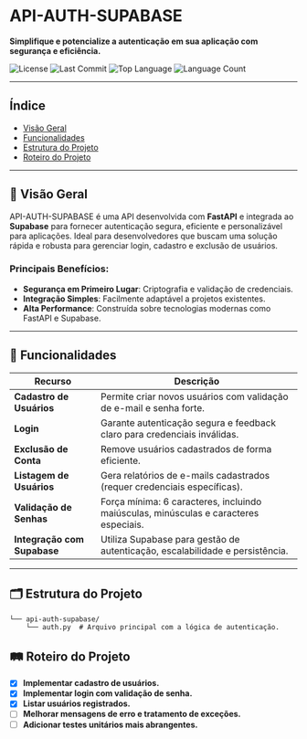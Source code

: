 # API-AUTH-SUPABASE

**Simplifique e potencialize a autenticação em sua aplicação com segurança e eficiência.**

![License](https://img.shields.io/github/license/mayalajesus/api-auth-supabase?style=default&logo=opensourceinitiative&logoColor=white&color=0080ff)
![Last Commit](https://img.shields.io/github/last-commit/mayalajesus/api-auth-supabase?style=default&logo=git&logoColor=white&color=0080ff)
![Top Language](https://img.shields.io/github/languages/top/mayalajesus/api-auth-supabase?style=default&color=0080ff)
![Language Count](https://img.shields.io/github/languages/count/mayalajesus/api-auth-supabase?style=default&color=0080ff)

---

## Índice

- [Visão Geral](#visão-geral)
- [Funcionalidades](#funcionalidades)
- [Estrutura do Projeto](#estrutura-do-projeto)
- [Roteiro do Projeto](#roteiro-do-projeto)
---

## 🎯 Visão Geral

API-AUTH-SUPABASE é uma API desenvolvida com **FastAPI** e integrada ao **Supabase** para fornecer autenticação segura, eficiente e personalizável para aplicações. Ideal para desenvolvedores que buscam uma solução rápida e robusta para gerenciar login, cadastro e exclusão de usuários.

### Principais Benefícios:
- **Segurança em Primeiro Lugar**: Criptografia e validação de credenciais.
- **Integração Simples**: Facilmente adaptável a projetos existentes.
- **Alta Performance**: Construída sobre tecnologias modernas como FastAPI e Supabase.

---

## 🚀 Funcionalidades

| Recurso          | Descrição                                                                                         |
| ----------------- | ------------------------------------------------------------------------------------------------ |
| **Cadastro de Usuários** | Permite criar novos usuários com validação de e-mail e senha forte.                         |
| **Login**          | Garante autenticação segura e feedback claro para credenciais inválidas.                         |
| **Exclusão de Conta** | Remove usuários cadastrados de forma eficiente.                                                |
| **Listagem de Usuários** | Gera relatórios de e-mails cadastrados (requer credenciais específicas).                     |
| **Validação de Senhas** | Força mínima: 6 caracteres, incluindo maiúsculas, minúsculas e caracteres especiais.          |
| **Integração com Supabase** | Utiliza Supabase para gestão de autenticação, escalabilidade e persistência.             |

---

## 🗂️ Estrutura do Projeto

```plaintext
└── api-auth-supabase/
    └── auth.py  # Arquivo principal com a lógica de autenticação.
```

## 🛤️ Roteiro do Projeto

- [X] **Implementar cadastro de usuários.**
- [X] **Implementar login com validação de senha.**
- [X] **Listar usuários registrados.**
- [ ] **Melhorar mensagens de erro e tratamento de exceções.**
- [ ] **Adicionar testes unitários mais abrangentes.**
